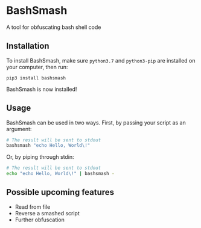 # BashSmash
A tool for obfuscating bash shell code

## Installation
To install BashSmash, make sure `python3.7` and `python3-pip` are installed on your computer, then run:
```
pip3 install bashsmash
```

BashSmash is now installed!

## Usage
BashSmash can be used in two ways. First, by passing your script as an argument:
```bash
# The result will be sent to stdout
bashsmash "echo Hello, World\!" 
```

Or, by piping through stdin:
```bash
# The result will be sent to stdout
echo "echo Hello, World\!" | bashsmash -
```

## Possible upcoming features
 - Read from file
 - Reverse a smashed script
 - Further obfuscation